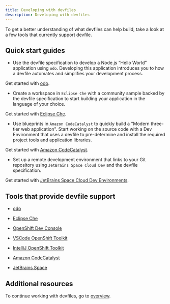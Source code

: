 ```yaml
---
title: Developing with devfiles
description: Developing with devfiles
---
```


To get a better understanding of what devfiles can help build, take a look at a few tools that currently support devfile.

## Quick start guides

- Use the devfile specification to develop a Node.js “Hello World”
application using `odo`. Developing this application introduces you to how a devfile
automates and simplifies your development process.

Get started with [odo](https://odo.dev/docs/user-guides/quickstart/nodejs).

- Create a workspace in `Eclipse Che` with a community sample backed by the devfile specification to start building your application in the language of your choice.

Get started with [Eclipse Che](https://www.eclipse.org/che/).

- Use blueprints in `Amazon CodeCatalyst` to quickly build a "Modern three-tier web application". Start working on the source code with a Dev Environment that uses a devfile to pre-determine and install the required project tools and application libraries.

Get started with [Amazon CodeCatalyst](https://docs.aws.amazon.com/codecatalyst/latest/userguide/getting-started-template-project.html).

- Set up a remote development environment that links to your Git repository using `JetBrains Space Cloud Dev` and the devfile specification.

Get started with [JetBrains Space Cloud Dev Environments](https://blog.jetbrains.com/space/2022/10/26/get-started-with-space-dev-environments/).


## Tools that provide devfile support

- [odo](https://odo.dev/)

- [Eclipse Che](https://medium.com/eclipse-che-blog/devfile-v2-and-ide-plug-ins-in-eclipse-che-7a560ae724b1)

- [OpenShift Dev Console](https://github.com/openshift/console#openshift-console)

- [VSCode OpenShift Toolkit](https://marketplace.visualstudio.com/items?itemName=redhat.vscode-openshift-connector)

- [IntelliJ OpenShift Toolkit](https://plugins.jetbrains.com/plugin/12030-openshift-connector-by-red-hat)

- [Amazon CodeCatalyst](https://docs.aws.amazon.com/codecatalyst/latest/userguide/devenvironment.html)

- [JetBrains Space](https://blog.jetbrains.com/space/2022/05/04/space-dev-environments-support-for-rider-devfile-configuration-and-more/#devfiles)

## Additional resources

To continue working with devfiles, go to [overview](./overview).
